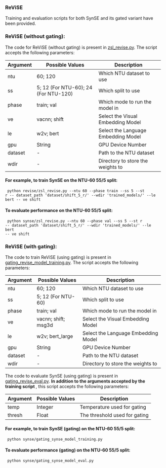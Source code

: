 ### ReViSE
Training and evaluation scripts for both SynSE and its gated variant have been provided.
 

### ReViSE (without gating):
The code for ReViSE (without gating) is present in [zsl_revise.py](zsl_revise.py). The script accepts the following parameters:

| Argument | Possible Values | Description |
--- | --- | --- | 
ntu | 60; 120 | Which NTU dataset to use |
ss | 5; 12 (For NTU-60); 24 (For NTU-120) | Which split to use |
phase | train; val | Which mode to run the model in |
ve | vacnn; shift | Select the Visual Embedding Model |
le | w2v; bert | Select the Language Embedding Model |
gpu | String | GPU Device Number |
dataset |- | Path to the NTU dataset |
wdir | - | Directory to store the weights to |

#### For example, to train SynSE on the NTU-60 55/5 split: 
<code> python revise/zsl_revise.py --ntu 60 --phase train --ss 5 --st r -- dataset_path 'dataset/shift_5_r/' --wdir 'trained_models/' --le bert -- ve shift </code>

#### To evaluate performance on the NTU-60 55/5 split:
<code> python synse/zsl_revise.py --ntu 60 --phase val --ss 5 --st r -- dataset_path 'dataset/shift_5_r/' --wdir 'trained_models/' --le bert -- ve shift </code>


### ReViSE (with gating):
The code to train ReViSE (using gating) is present in [gating_revise_model_training.py](gating_revise_model_training.py). The script accepts the following parameters:

| Argument | Possible Values | Description |
--- | --- | --- | 
ntu | 60; 120 | Which NTU dataset to use |
ss | 5; 12 (For NTU-60) | Which split to use |
phase | train; val | Which mode to run the model in |
ve | vacnn; shift; msg3d | Select the Visual Embedding Model |
le | w2v; bert_large | Select the Language Embedding Model |
gpu | String | GPU Device Number |
dataset |- | Path to the NTU dataset |
wdir | - | Directory to store the weights to |

The code to evaluate SynSE (using gating) is present in [gating_revise_eval.py](gating_revise_eval.py). <b> In addition to the arguments accepted by the training script </b>, this script accepts the following parameters:

| Argument | Possible Values | Description |
--- | --- | --- | 
temp | Integer | Temperature used for gating |
thresh | Float | The threshold used for gating |

#### For example, to train SynSE (gating) on the NTU-60 55/5 split: 
<code> python synse/gating_synse_model_training.py  </code>

#### To evaluate performance (gating) on the NTU-60 55/5 split:
<code> python synse/gating_synse_model_eval.py  </code>
